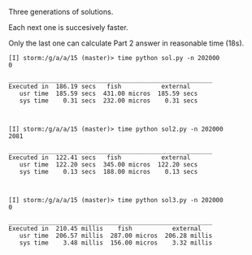 Three generations of solutions.

Each next one is succesively faster.

Only the last one can calculate Part 2 answer in reasonable time (18s).


    [I] storm:/g/a/a/15 (master)> time python sol.py -n 202000
    0

    ________________________________________________________
    Executed in  186.19 secs   fish           external
       usr time  185.59 secs  431.00 micros  185.59 secs
       sys time    0.31 secs  232.00 micros    0.31 secs



    [I] storm:/g/a/a/15 (master)> time python sol2.py -n 202000
    2081

    ________________________________________________________
    Executed in  122.41 secs   fish           external
       usr time  122.20 secs  345.00 micros  122.20 secs
       sys time    0.13 secs  188.00 micros    0.13 secs



    [I] storm:/g/a/a/15 (master)> time python sol3.py -n 202000
    0

    ________________________________________________________
    Executed in  210.45 millis    fish           external
       usr time  206.57 millis  287.00 micros  206.28 millis
       sys time    3.48 millis  156.00 micros    3.32 millis

